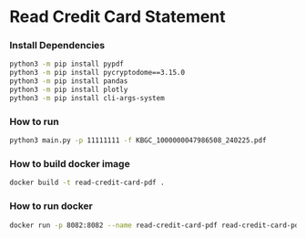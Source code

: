 # Read Credit Card Statement

### Install Dependencies

```sh
python3 -m pip install pypdf
python3 -m pip install pycryptodome==3.15.0
python3 -m pip install pandas
python3 -m pip install plotly
python3 -m pip install cli-args-system
```

### How to run

```sh
python3 main.py -p 11111111 -f KBGC_1000000047986508_240225.pdf 
```

### How to build docker image

```sh
docker build -t read-credit-card-pdf .
```

### How to run docker

```sh
docker run -p 8082:8082 --name read-credit-card-pdf read-credit-card-pdf 
```